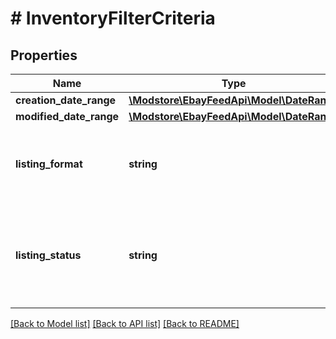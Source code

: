 # # InventoryFilterCriteria

## Properties

Name | Type | Description | Notes
------------ | ------------- | ------------- | -------------
**creation_date_range** | [**\Modstore\EbayFeedApi\Model\DateRange**](DateRange.md) |  | [optional]
**modified_date_range** | [**\Modstore\EbayFeedApi\Model\DateRange**](DateRange.md) |  | [optional]
**listing_format** | **string** | The type of buying option for the order. Supports &lt;code&gt;LMS_ACTIVE_INVENTORY_REPORT&lt;/code&gt;. For implementation help, refer to &lt;a href&#x3D;&#39;https://developer.ebay.com/api-docs/sell/feed/types/api:ListingFormatEnum&#39;&gt;eBay API documentation&lt;/a&gt; | [optional]
**listing_status** | **string** | The status of the listing (whether the listing was unsold or is active). The &lt;strong&gt;UNSOLD&lt;/strong&gt; value does not apply to &lt;code&gt;LMS_ACTIVE_INVENTORY_REPORT&lt;/code&gt; feed types. For implementation help, refer to &lt;a href&#x3D;&#39;https://developer.ebay.com/api-docs/sell/feed/types/api:ListingStatusEnum&#39;&gt;eBay API documentation&lt;/a&gt; | [optional]

[[Back to Model list]](../../README.md#models) [[Back to API list]](../../README.md#endpoints) [[Back to README]](../../README.md)
